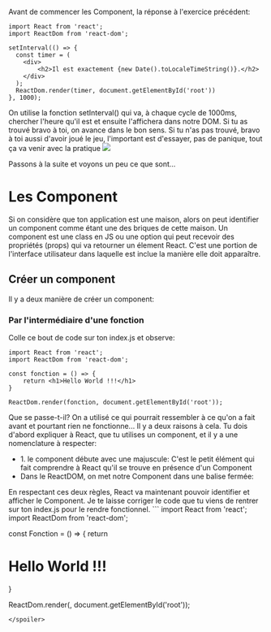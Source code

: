 Avant de commencer les Component, la réponse à l'exercice précédent:

```
import React from 'react';
import ReactDom from 'react-dom';

setInterval(() => {
  const timer = (
    <div>
        <h2>Il est exactement {new Date().toLocaleTimeString()}.</h2>
    </div>
  );
  ReactDom.render(timer, document.getElementById('root'))
}, 1000);
```

On utilise la fonction setInterval() qui va, à chaque cycle de 1000ms, chercher l'heure qu'il est et ensuite l'affichera dans notre DOM.
Si tu as trouvé bravo à toi, on avance dans le bon sens.
Si tu n'as pas trouvé, bravo à toi aussi d'avoir joué le jeu, l'important est d'essayer, pas de panique, tout ça va venir avec la pratique
<img src="https://media.giphy.com/media/l2SpNCtVwdtP7zeBq/giphy.gif" />

Passons à la suite et voyons un peu ce que sont...

<h1>Les Component</h1>

Si on considère que ton application est une maison, alors on peut identifier un component comme étant une des briques de cette maison.
Un component est une class en JS ou une option qui peut recevoir des propriétés (props) qui va retourner un élement React.
C'est une portion de l'interface utilisateur dans laquelle est inclue la manière elle doit apparaître.

<h2>Créer un component</h2>

Il y a deux manière de créer un component:
<h3> Par l'intermédiaire d'une fonction</h3>

Colle ce bout de code sur ton index.js et observe:

```
import React from 'react';
import ReactDom from 'react-dom';

const fonction = () => {
    return <h1>Hello World !!!</h1>
}

ReactDom.render(fonction, document.getElementById('root'));
```

Que se passe-t-il? On a utilisé ce qui pourrait ressembler à ce qu'on a fait avant et pourtant rien ne fonctionne...
Il y a deux raisons à cela.
Tu dois d'abord expliquer à React, que tu utilises un component, et il y a une nomenclature à respecter:

<ul>
  <li>1. le component débute avec une majuscule: C'est le petit élément qui fait comprendre à React qu'il se trouve en présence d'un Component</li>
  <li>Dans le ReactDOM, on met notre Component dans une balise fermée: <Component /></li>
  </ul>
En respectant ces deux règles, React va maintenant pouvoir identifier et afficher le Component.
Je te laisse corriger le code que tu viens de rentrer sur ton index.js pour le rendre fonctionnel.

<spoiler>
  ```
  import React from 'react';
import ReactDom from 'react-dom';

const Fonction = () => {
    return <h1>Hello World !!!</h1>
}

ReactDom.render(<Fonction />, document.getElementById('root'));
```
</spoiler>
